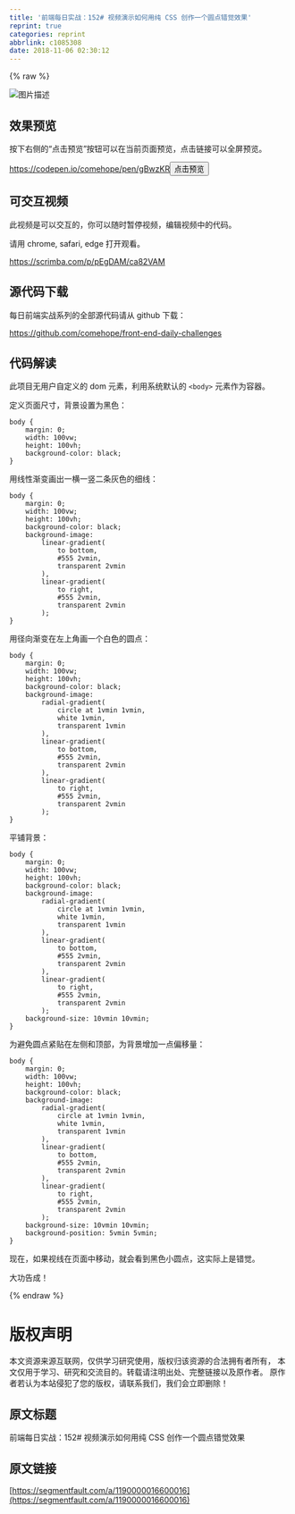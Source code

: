 ```yaml
---
title: '前端每日实战：152# 视频演示如何用纯 CSS 创作一个圆点错觉效果'
reprint: true
categories: reprint
abbrlink: c1085308
date: 2018-11-06 02:30:12
---
```


{% raw %}
<p><span class="img-wrap"><img data-src="/img/bVbhOAl?w=400&amp;h=300" src="https://static.alili.tech/img/bVbhOAl?w=400&amp;h=300" alt="&#x56FE;&#x7247;&#x63CF;&#x8FF0;" title="&#x56FE;&#x7247;&#x63CF;&#x8FF0;" style="cursor:pointer;display:inline"></span></p><h2 id="articleHeader0">&#x6548;&#x679C;&#x9884;&#x89C8;</h2><p>&#x6309;&#x4E0B;&#x53F3;&#x4FA7;&#x7684;&#x201C;&#x70B9;&#x51FB;&#x9884;&#x89C8;&#x201D;&#x6309;&#x94AE;&#x53EF;&#x4EE5;&#x5728;&#x5F53;&#x524D;&#x9875;&#x9762;&#x9884;&#x89C8;&#xFF0C;&#x70B9;&#x51FB;&#x94FE;&#x63A5;&#x53EF;&#x4EE5;&#x5168;&#x5C4F;&#x9884;&#x89C8;&#x3002;</p><p><a href="https://codepen.io/comehope/pen/gBwzKR" rel="nofollow noreferrer" target="_blank">https://codepen.io/comehope/pen/gBwzKR</a><button class="btn btn-xs btn-default ml10 preview" data-url="comehope/pen/gBwzKR" data-typeid="3">&#x70B9;&#x51FB;&#x9884;&#x89C8;</button></p><h2 id="articleHeader1">&#x53EF;&#x4EA4;&#x4E92;&#x89C6;&#x9891;</h2><p>&#x6B64;&#x89C6;&#x9891;&#x662F;&#x53EF;&#x4EE5;&#x4EA4;&#x4E92;&#x7684;&#xFF0C;&#x4F60;&#x53EF;&#x4EE5;&#x968F;&#x65F6;&#x6682;&#x505C;&#x89C6;&#x9891;&#xFF0C;&#x7F16;&#x8F91;&#x89C6;&#x9891;&#x4E2D;&#x7684;&#x4EE3;&#x7801;&#x3002;</p><p>&#x8BF7;&#x7528; chrome, safari, edge &#x6253;&#x5F00;&#x89C2;&#x770B;&#x3002;</p><p><a href="https://scrimba.com/p/pEgDAM/ca82VAM" rel="nofollow noreferrer" target="_blank">https://scrimba.com/p/pEgDAM/ca82VAM</a></p><h2 id="articleHeader2">&#x6E90;&#x4EE3;&#x7801;&#x4E0B;&#x8F7D;</h2><p>&#x6BCF;&#x65E5;&#x524D;&#x7AEF;&#x5B9E;&#x6218;&#x7CFB;&#x5217;&#x7684;&#x5168;&#x90E8;&#x6E90;&#x4EE3;&#x7801;&#x8BF7;&#x4ECE; github &#x4E0B;&#x8F7D;&#xFF1A;</p><p><a href="https://github.com/comehope/front-end-daily-challenges" rel="nofollow noreferrer" target="_blank">https://github.com/comehope/front-end-daily-challenges</a></p><h2 id="articleHeader3">&#x4EE3;&#x7801;&#x89E3;&#x8BFB;</h2><p>&#x6B64;&#x9879;&#x76EE;&#x65E0;&#x7528;&#x6237;&#x81EA;&#x5B9A;&#x4E49;&#x7684; dom &#x5143;&#x7D20;&#xFF0C;&#x5229;&#x7528;&#x7CFB;&#x7EDF;&#x9ED8;&#x8BA4;&#x7684; <code>&lt;body&gt;</code> &#x5143;&#x7D20;&#x4F5C;&#x4E3A;&#x5BB9;&#x5668;&#x3002;</p><p>&#x5B9A;&#x4E49;&#x9875;&#x9762;&#x5C3A;&#x5BF8;&#xFF0C;&#x80CC;&#x666F;&#x8BBE;&#x7F6E;&#x4E3A;&#x9ED1;&#x8272;&#xFF1A;</p><div class="widget-codetool" style="display:none"><div class="widget-codetool--inner"><span class="selectCode code-tool" data-toggle="tooltip" data-placement="top" title="" data-original-title="&#x5168;&#x9009;"></span> <span type="button" class="copyCode code-tool" data-toggle="tooltip" data-placement="top" data-clipboard-text="body {
    margin: 0;
    width: 100vw;
    height: 100vh;
    background-color: black;
}" title="" data-original-title="&#x590D;&#x5236;"></span> <span type="button" class="saveToNote code-tool" data-toggle="tooltip" data-placement="top" title="" data-original-title="&#x653E;&#x8FDB;&#x7B14;&#x8BB0;"></span></div></div><pre class="css hljs"><code class="css"><span class="hljs-selector-tag">body</span> {
    <span class="hljs-attribute">margin</span>: <span class="hljs-number">0</span>;
    <span class="hljs-attribute">width</span>: <span class="hljs-number">100vw</span>;
    <span class="hljs-attribute">height</span>: <span class="hljs-number">100vh</span>;
    <span class="hljs-attribute">background-color</span>: black;
}</code></pre><p>&#x7528;&#x7EBF;&#x6027;&#x6E10;&#x53D8;&#x753B;&#x51FA;&#x4E00;&#x6A2A;&#x4E00;&#x7AD6;&#x4E8C;&#x6761;&#x7070;&#x8272;&#x7684;&#x7EC6;&#x7EBF;&#xFF1A;</p><div class="widget-codetool" style="display:none"><div class="widget-codetool--inner"><span class="selectCode code-tool" data-toggle="tooltip" data-placement="top" title="" data-original-title="&#x5168;&#x9009;"></span> <span type="button" class="copyCode code-tool" data-toggle="tooltip" data-placement="top" data-clipboard-text="body {
    margin: 0;
    width: 100vw;
    height: 100vh;
    background-color: black;
    background-image: 
        linear-gradient(
            to bottom,
            #555 2vmin,
            transparent 2vmin
        ),
        linear-gradient(
            to right,
            #555 2vmin,
            transparent 2vmin
        );
}" title="" data-original-title="&#x590D;&#x5236;"></span> <span type="button" class="saveToNote code-tool" data-toggle="tooltip" data-placement="top" title="" data-original-title="&#x653E;&#x8FDB;&#x7B14;&#x8BB0;"></span></div></div><pre class="css hljs"><code class="css"><span class="hljs-selector-tag">body</span> {
    <span class="hljs-attribute">margin</span>: <span class="hljs-number">0</span>;
    <span class="hljs-attribute">width</span>: <span class="hljs-number">100vw</span>;
    <span class="hljs-attribute">height</span>: <span class="hljs-number">100vh</span>;
    <span class="hljs-attribute">background-color</span>: black;
    <span class="hljs-attribute">background-image</span>: 
        <span class="hljs-built_in">linear-gradient</span>(
            to bottom,
            #555 2vmin,
            transparent 2vmin
        ),
        <span class="hljs-built_in">linear-gradient</span>(
            to right,
            #555 2vmin,
            transparent 2vmin
        );
}</code></pre><p>&#x7528;&#x5F84;&#x5411;&#x6E10;&#x53D8;&#x5728;&#x5DE6;&#x4E0A;&#x89D2;&#x753B;&#x4E00;&#x4E2A;&#x767D;&#x8272;&#x7684;&#x5706;&#x70B9;&#xFF1A;</p><div class="widget-codetool" style="display:none"><div class="widget-codetool--inner"><span class="selectCode code-tool" data-toggle="tooltip" data-placement="top" title="" data-original-title="&#x5168;&#x9009;"></span> <span type="button" class="copyCode code-tool" data-toggle="tooltip" data-placement="top" data-clipboard-text="body {
    margin: 0;
    width: 100vw;
    height: 100vh;
    background-color: black;
    background-image: 
        radial-gradient(
            circle at 1vmin 1vmin,
            white 1vmin,
            transparent 1vmin
        ),
        linear-gradient(
            to bottom,
            #555 2vmin,
            transparent 2vmin
        ),
        linear-gradient(
            to right,
            #555 2vmin,
            transparent 2vmin
        );
}" title="" data-original-title="&#x590D;&#x5236;"></span> <span type="button" class="saveToNote code-tool" data-toggle="tooltip" data-placement="top" title="" data-original-title="&#x653E;&#x8FDB;&#x7B14;&#x8BB0;"></span></div></div><pre class="css hljs"><code class="css"><span class="hljs-selector-tag">body</span> {
    <span class="hljs-attribute">margin</span>: <span class="hljs-number">0</span>;
    <span class="hljs-attribute">width</span>: <span class="hljs-number">100vw</span>;
    <span class="hljs-attribute">height</span>: <span class="hljs-number">100vh</span>;
    <span class="hljs-attribute">background-color</span>: black;
    <span class="hljs-attribute">background-image</span>: 
        <span class="hljs-built_in">radial-gradient</span>(
            circle at 1vmin 1vmin,
            white 1vmin,
            transparent 1vmin
        ),
        <span class="hljs-built_in">linear-gradient</span>(
            to bottom,
            #555 2vmin,
            transparent 2vmin
        ),
        <span class="hljs-built_in">linear-gradient</span>(
            to right,
            #555 2vmin,
            transparent 2vmin
        );
}</code></pre><p>&#x5E73;&#x94FA;&#x80CC;&#x666F;&#xFF1A;</p><div class="widget-codetool" style="display:none"><div class="widget-codetool--inner"><span class="selectCode code-tool" data-toggle="tooltip" data-placement="top" title="" data-original-title="&#x5168;&#x9009;"></span> <span type="button" class="copyCode code-tool" data-toggle="tooltip" data-placement="top" data-clipboard-text="body {
    margin: 0;
    width: 100vw;
    height: 100vh;
    background-color: black;
    background-image: 
        radial-gradient(
            circle at 1vmin 1vmin,
            white 1vmin,
            transparent 1vmin
        ),
        linear-gradient(
            to bottom,
            #555 2vmin,
            transparent 2vmin
        ),
        linear-gradient(
            to right,
            #555 2vmin,
            transparent 2vmin
        );
    background-size: 10vmin 10vmin;
}" title="" data-original-title="&#x590D;&#x5236;"></span> <span type="button" class="saveToNote code-tool" data-toggle="tooltip" data-placement="top" title="" data-original-title="&#x653E;&#x8FDB;&#x7B14;&#x8BB0;"></span></div></div><pre class="css hljs"><code class="css"><span class="hljs-selector-tag">body</span> {
    <span class="hljs-attribute">margin</span>: <span class="hljs-number">0</span>;
    <span class="hljs-attribute">width</span>: <span class="hljs-number">100vw</span>;
    <span class="hljs-attribute">height</span>: <span class="hljs-number">100vh</span>;
    <span class="hljs-attribute">background-color</span>: black;
    <span class="hljs-attribute">background-image</span>: 
        <span class="hljs-built_in">radial-gradient</span>(
            circle at 1vmin 1vmin,
            white 1vmin,
            transparent 1vmin
        ),
        <span class="hljs-built_in">linear-gradient</span>(
            to bottom,
            #555 2vmin,
            transparent 2vmin
        ),
        <span class="hljs-built_in">linear-gradient</span>(
            to right,
            #555 2vmin,
            transparent 2vmin
        );
    <span class="hljs-attribute">background-size</span>: <span class="hljs-number">10vmin</span> <span class="hljs-number">10vmin</span>;
}</code></pre><p>&#x4E3A;&#x907F;&#x514D;&#x5706;&#x70B9;&#x7D27;&#x8D34;&#x5728;&#x5DE6;&#x4FA7;&#x548C;&#x9876;&#x90E8;&#xFF0C;&#x4E3A;&#x80CC;&#x666F;&#x589E;&#x52A0;&#x4E00;&#x70B9;&#x504F;&#x79FB;&#x91CF;&#xFF1A;</p><div class="widget-codetool" style="display:none"><div class="widget-codetool--inner"><span class="selectCode code-tool" data-toggle="tooltip" data-placement="top" title="" data-original-title="&#x5168;&#x9009;"></span> <span type="button" class="copyCode code-tool" data-toggle="tooltip" data-placement="top" data-clipboard-text="body {
    margin: 0;
    width: 100vw;
    height: 100vh;
    background-color: black;
    background-image: 
        radial-gradient(
            circle at 1vmin 1vmin,
            white 1vmin,
            transparent 1vmin
        ),
        linear-gradient(
            to bottom,
            #555 2vmin,
            transparent 2vmin
        ),
        linear-gradient(
            to right,
            #555 2vmin,
            transparent 2vmin
        );
    background-size: 10vmin 10vmin;
    background-position: 5vmin 5vmin;
}" title="" data-original-title="&#x590D;&#x5236;"></span> <span type="button" class="saveToNote code-tool" data-toggle="tooltip" data-placement="top" title="" data-original-title="&#x653E;&#x8FDB;&#x7B14;&#x8BB0;"></span></div></div><pre class="css hljs"><code class="css"><span class="hljs-selector-tag">body</span> {
    <span class="hljs-attribute">margin</span>: <span class="hljs-number">0</span>;
    <span class="hljs-attribute">width</span>: <span class="hljs-number">100vw</span>;
    <span class="hljs-attribute">height</span>: <span class="hljs-number">100vh</span>;
    <span class="hljs-attribute">background-color</span>: black;
    <span class="hljs-attribute">background-image</span>: 
        <span class="hljs-built_in">radial-gradient</span>(
            circle at 1vmin 1vmin,
            white 1vmin,
            transparent 1vmin
        ),
        <span class="hljs-built_in">linear-gradient</span>(
            to bottom,
            #555 2vmin,
            transparent 2vmin
        ),
        <span class="hljs-built_in">linear-gradient</span>(
            to right,
            #555 2vmin,
            transparent 2vmin
        );
    <span class="hljs-attribute">background-size</span>: <span class="hljs-number">10vmin</span> <span class="hljs-number">10vmin</span>;
    <span class="hljs-attribute">background-position</span>: <span class="hljs-number">5vmin</span> <span class="hljs-number">5vmin</span>;
}</code></pre><p>&#x73B0;&#x5728;&#xFF0C;&#x5982;&#x679C;&#x89C6;&#x7EBF;&#x5728;&#x9875;&#x9762;&#x4E2D;&#x79FB;&#x52A8;&#xFF0C;&#x5C31;&#x4F1A;&#x770B;&#x5230;&#x9ED1;&#x8272;&#x5C0F;&#x5706;&#x70B9;&#xFF0C;&#x8FD9;&#x5B9E;&#x9645;&#x4E0A;&#x662F;&#x9519;&#x89C9;&#x3002;</p><p>&#x5927;&#x529F;&#x544A;&#x6210;&#xFF01;</p>
{% endraw %}

# 版权声明
本文资源来源互联网，仅供学习研究使用，版权归该资源的合法拥有者所有，
本文仅用于学习、研究和交流目的。转载请注明出处、完整链接以及原作者。
原作者若认为本站侵犯了您的版权，请联系我们，我们会立即删除！

## 原文标题
前端每日实战：152# 视频演示如何用纯 CSS 创作一个圆点错觉效果

## 原文链接
[https://segmentfault.com/a/1190000016600016](https://segmentfault.com/a/1190000016600016)

